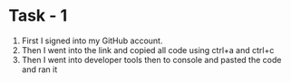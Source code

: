 # Task - 1

1. First I signed into my GitHub account.
2. Then I went into the link and copied all code using ctrl+a and ctrl+c
3. Then I went into developer tools then to console and pasted the code and ran it